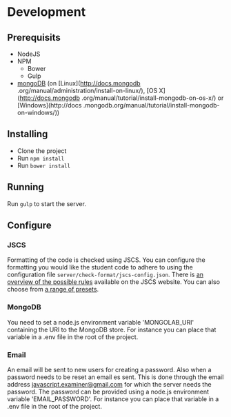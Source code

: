 # Development

## Prerequisits
- NodeJS
- NPM
  - Bower
  - Gulp
- [mongoDB](http://www.mongodb.org/) (on [Linux](http://docs.mongodb
.org/manual/administration/install-on-linux/), [OS X](http://docs.mongodb
.org/manual/tutorial/install-mongodb-on-os-x/) or [Windows](http://docs
.mongodb.org/manual/tutorial/install-mongodb-on-windows/))

## Installing
- Clone the project
- Run `npm install`
- Run `bower install`

## Running
Run `gulp` to start the server.

## Configure

### JSCS
Formatting of the code is checked using JSCS.
You can configure the formatting you would like the student code to adhere to
using the configuration file `server/check-format/jscs-config.json`.
There is [an overview of the possible rules](http://jscs.info/rules.html)
available on the JSCS website.
You can also choose from
[a range of presets](https://github.com/jscs-dev/node-jscs/tree/master/presets).

### MongoDB
You need to set a node.js environment variable 'MONGOLAB_URI' containing the
URI to the MongoDB store. For instance you can place that variable in a .env
file in the root of the project.

### Email
An email will be sent to new users for creating a password.
Also when a password needs to be reset an email es sent.
This is done through the email address javascript.examiner@gmail.com
for which the server needs the password.
The password can be provided using a node.js environment variable
'EMAIL_PASSWORD'.
For instance you can place that variable in a .env file
in the root of the project.
